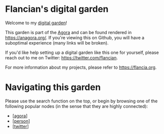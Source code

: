 # Flancian's digital garden

Welcome to my [digital garden](https://joelhooks.com/digital-garden)!

This garden is part of the [Agora](https://flancia.org/go/agora) and can be found rendered in https://anagora.org/. If you're viewing this on Github, you will have a suboptimal experience (many links will be broken).

If you'd like help setting up a digital garden like this one for yourself, please reach out to me on Twitter: https://twitter.com/flancian.

For more information about my projects, please refer to https://flancia.org.

# Navigating this garden

Please use the search function on the top, or begin by browsing one of the following popular nodes (in the sense that they are highly connected):

 - [[agora]]
 - [[person]]
 - [[twitter]]

[//begin]: # "Autogenerated link references for markdown compatibility"
[agora]: agora "Agora"
[person]: person "Person"
[twitter]: twitter "Twitter"
[//end]: # "Autogenerated link references"